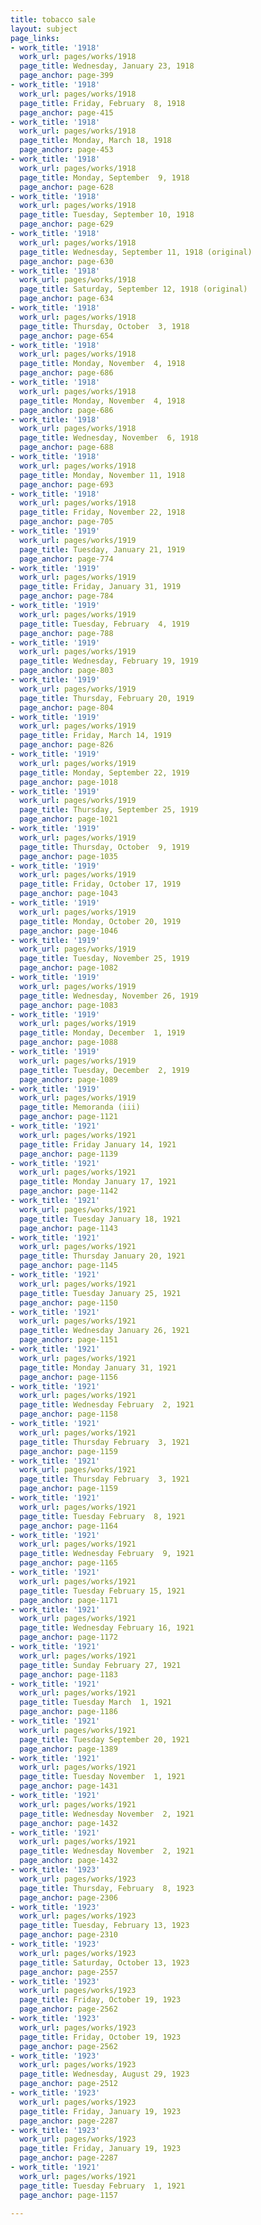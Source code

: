 ```yaml
---
title: tobacco sale
layout: subject
page_links:
- work_title: '1918'
  work_url: pages/works/1918
  page_title: Wednesday, January 23, 1918
  page_anchor: page-399
- work_title: '1918'
  work_url: pages/works/1918
  page_title: Friday, February  8, 1918
  page_anchor: page-415
- work_title: '1918'
  work_url: pages/works/1918
  page_title: Monday, March 18, 1918
  page_anchor: page-453
- work_title: '1918'
  work_url: pages/works/1918
  page_title: Monday, September  9, 1918
  page_anchor: page-628
- work_title: '1918'
  work_url: pages/works/1918
  page_title: Tuesday, September 10, 1918
  page_anchor: page-629
- work_title: '1918'
  work_url: pages/works/1918
  page_title: Wednesday, September 11, 1918 (original)
  page_anchor: page-630
- work_title: '1918'
  work_url: pages/works/1918
  page_title: Saturday, September 12, 1918 (original)
  page_anchor: page-634
- work_title: '1918'
  work_url: pages/works/1918
  page_title: Thursday, October  3, 1918
  page_anchor: page-654
- work_title: '1918'
  work_url: pages/works/1918
  page_title: Monday, November  4, 1918
  page_anchor: page-686
- work_title: '1918'
  work_url: pages/works/1918
  page_title: Monday, November  4, 1918
  page_anchor: page-686
- work_title: '1918'
  work_url: pages/works/1918
  page_title: Wednesday, November  6, 1918
  page_anchor: page-688
- work_title: '1918'
  work_url: pages/works/1918
  page_title: Monday, November 11, 1918
  page_anchor: page-693
- work_title: '1918'
  work_url: pages/works/1918
  page_title: Friday, November 22, 1918
  page_anchor: page-705
- work_title: '1919'
  work_url: pages/works/1919
  page_title: Tuesday, January 21, 1919
  page_anchor: page-774
- work_title: '1919'
  work_url: pages/works/1919
  page_title: Friday, January 31, 1919
  page_anchor: page-784
- work_title: '1919'
  work_url: pages/works/1919
  page_title: Tuesday, February  4, 1919
  page_anchor: page-788
- work_title: '1919'
  work_url: pages/works/1919
  page_title: Wednesday, February 19, 1919
  page_anchor: page-803
- work_title: '1919'
  work_url: pages/works/1919
  page_title: Thursday, February 20, 1919
  page_anchor: page-804
- work_title: '1919'
  work_url: pages/works/1919
  page_title: Friday, March 14, 1919
  page_anchor: page-826
- work_title: '1919'
  work_url: pages/works/1919
  page_title: Monday, September 22, 1919
  page_anchor: page-1018
- work_title: '1919'
  work_url: pages/works/1919
  page_title: Thursday, September 25, 1919
  page_anchor: page-1021
- work_title: '1919'
  work_url: pages/works/1919
  page_title: Thursday, October  9, 1919
  page_anchor: page-1035
- work_title: '1919'
  work_url: pages/works/1919
  page_title: Friday, October 17, 1919
  page_anchor: page-1043
- work_title: '1919'
  work_url: pages/works/1919
  page_title: Monday, October 20, 1919
  page_anchor: page-1046
- work_title: '1919'
  work_url: pages/works/1919
  page_title: Tuesday, November 25, 1919
  page_anchor: page-1082
- work_title: '1919'
  work_url: pages/works/1919
  page_title: Wednesday, November 26, 1919
  page_anchor: page-1083
- work_title: '1919'
  work_url: pages/works/1919
  page_title: Monday, December  1, 1919
  page_anchor: page-1088
- work_title: '1919'
  work_url: pages/works/1919
  page_title: Tuesday, December  2, 1919
  page_anchor: page-1089
- work_title: '1919'
  work_url: pages/works/1919
  page_title: Memoranda (iii)
  page_anchor: page-1121
- work_title: '1921'
  work_url: pages/works/1921
  page_title: Friday January 14, 1921
  page_anchor: page-1139
- work_title: '1921'
  work_url: pages/works/1921
  page_title: Monday January 17, 1921
  page_anchor: page-1142
- work_title: '1921'
  work_url: pages/works/1921
  page_title: Tuesday January 18, 1921
  page_anchor: page-1143
- work_title: '1921'
  work_url: pages/works/1921
  page_title: Thursday January 20, 1921
  page_anchor: page-1145
- work_title: '1921'
  work_url: pages/works/1921
  page_title: Tuesday January 25, 1921
  page_anchor: page-1150
- work_title: '1921'
  work_url: pages/works/1921
  page_title: Wednesday January 26, 1921
  page_anchor: page-1151
- work_title: '1921'
  work_url: pages/works/1921
  page_title: Monday January 31, 1921
  page_anchor: page-1156
- work_title: '1921'
  work_url: pages/works/1921
  page_title: Wednesday February  2, 1921
  page_anchor: page-1158
- work_title: '1921'
  work_url: pages/works/1921
  page_title: Thursday February  3, 1921
  page_anchor: page-1159
- work_title: '1921'
  work_url: pages/works/1921
  page_title: Thursday February  3, 1921
  page_anchor: page-1159
- work_title: '1921'
  work_url: pages/works/1921
  page_title: Tuesday February  8, 1921
  page_anchor: page-1164
- work_title: '1921'
  work_url: pages/works/1921
  page_title: Wednesday February  9, 1921
  page_anchor: page-1165
- work_title: '1921'
  work_url: pages/works/1921
  page_title: Tuesday February 15, 1921
  page_anchor: page-1171
- work_title: '1921'
  work_url: pages/works/1921
  page_title: Wednesday February 16, 1921
  page_anchor: page-1172
- work_title: '1921'
  work_url: pages/works/1921
  page_title: Sunday February 27, 1921
  page_anchor: page-1183
- work_title: '1921'
  work_url: pages/works/1921
  page_title: Tuesday March  1, 1921
  page_anchor: page-1186
- work_title: '1921'
  work_url: pages/works/1921
  page_title: Tuesday September 20, 1921
  page_anchor: page-1389
- work_title: '1921'
  work_url: pages/works/1921
  page_title: Tuesday November  1, 1921
  page_anchor: page-1431
- work_title: '1921'
  work_url: pages/works/1921
  page_title: Wednesday November  2, 1921
  page_anchor: page-1432
- work_title: '1921'
  work_url: pages/works/1921
  page_title: Wednesday November  2, 1921
  page_anchor: page-1432
- work_title: '1923'
  work_url: pages/works/1923
  page_title: Thursday, February  8, 1923
  page_anchor: page-2306
- work_title: '1923'
  work_url: pages/works/1923
  page_title: Tuesday, February 13, 1923
  page_anchor: page-2310
- work_title: '1923'
  work_url: pages/works/1923
  page_title: Saturday, October 13, 1923
  page_anchor: page-2557
- work_title: '1923'
  work_url: pages/works/1923
  page_title: Friday, October 19, 1923
  page_anchor: page-2562
- work_title: '1923'
  work_url: pages/works/1923
  page_title: Friday, October 19, 1923
  page_anchor: page-2562
- work_title: '1923'
  work_url: pages/works/1923
  page_title: Wednesday, August 29, 1923
  page_anchor: page-2512
- work_title: '1923'
  work_url: pages/works/1923
  page_title: Friday, January 19, 1923
  page_anchor: page-2287
- work_title: '1923'
  work_url: pages/works/1923
  page_title: Friday, January 19, 1923
  page_anchor: page-2287
- work_title: '1921'
  work_url: pages/works/1921
  page_title: Tuesday February  1, 1921
  page_anchor: page-1157

---
```

